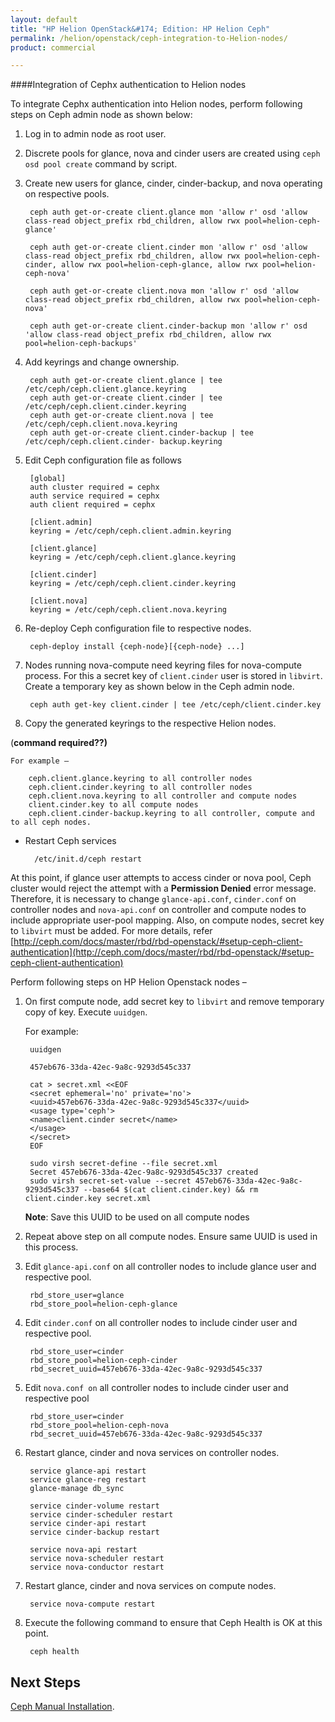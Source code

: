 ```yaml
---
layout: default
title: "HP Helion OpenStack&#174; Edition: HP Helion Ceph"
permalink: /helion/openstack/ceph-integration-to-Helion-nodes/
product: commercial

---
```

<!--UNDER REVISION-->


<script>

function PageRefresh {
onLoad="window.refresh"
}

PageRefresh();

</script>
<!--
<p style="font-size: small;"> <a href="/helion/openstack/install-beta/kvm/">&#9664; PREV</a> | <a href="/helion/openstack/install-beta-overview/">&#9650; UP</a> | <a href="/helion/openstack/install-beta/esx/">NEXT &#9654;</a> </p>
--->



####Integration of Cephx authentication to Helion nodes

To integrate Cephx authentication into Helion nodes, perform following steps on Ceph admin node as shown below:

1. Log in to admin node as root user.

2. Discrete pools for glance, nova and cinder users are created using `ceph osd pool create` command by script.

3. Create new users for glance, cinder, cinder-backup, and nova operating on respective pools.

		ceph auth get-or-create client.glance mon 'allow r' osd 'allow class-read object_prefix rbd_children, allow rwx pool=helion-ceph-glance'

		ceph auth get-or-create client.cinder mon 'allow r' osd 'allow class-read object_prefix rbd_children, allow rwx pool=helion-ceph-cinder, allow rwx pool=helion-ceph-glance, allow rwx pool=helion-ceph-nova'

		ceph auth get-or-create client.nova mon 'allow r' osd 'allow class-read object_prefix rbd_children, allow rwx pool=helion-ceph-nova'

		ceph auth get-or-create client.cinder-backup mon 'allow r' osd 'allow class-read object_prefix rbd_children, allow rwx pool=helion-ceph-backups'

4. Add keyrings and change ownership.

		ceph auth get-or-create client.glance | tee /etc/ceph/ceph.client.glance.keyring
		ceph auth get-or-create client.cinder | tee /etc/ceph/ceph.client.cinder.keyring
		ceph auth get-or-create client.nova | tee /etc/ceph/ceph.client.nova.keyring
		ceph auth get-or-create client.cinder-backup | tee /etc/ceph/ceph.client.cinder- backup.keyring

5. Edit Ceph configuration file as follows

		[global]
		auth cluster required = cephx
		auth service required = cephx
		auth client required = cephx
		
		[client.admin]
		keyring = /etc/ceph/ceph.client.admin.keyring
		
		[client.glance]
		keyring = /etc/ceph/ceph.client.glance.keyring
		
		[client.cinder]
		keyring = /etc/ceph/ceph.client.cinder.keyring
		
		[client.nova]
		keyring = /etc/ceph/ceph.client.nova.keyring

5. Re-deploy Ceph configuration file to respective nodes.

		ceph-deploy install {ceph-node}[{ceph-node} ...]

6. Nodes running nova-compute need keyring files for nova-compute process. For this a secret key of `client.cinder` user is stored in `libvirt`. Create a temporary key as shown below in the Ceph admin node.

		ceph auth get-key client.cinder | tee /etc/ceph/client.cinder.key

7. Copy the generated keyrings to the respective Helion nodes. 

(**command required??)**

	For example –

		ceph.client.glance.keyring to all controller nodes
		ceph.client.cinder.keyring to all controller nodes
		ceph.client.nova.keyring to all controller and compute nodes
		client.cinder.key to all compute nodes
		ceph.client.cinder-backup.keyring to all controller, compute and to all ceph nodes.

* Restart Ceph services

		/etc/init.d/ceph restart

At this point, if glance user attempts to access cinder or nova pool, Ceph cluster would reject the attempt with a **Permission Denied** error message. Therefore, it is necessary to change `glance-api.conf`, `cinder.conf` on controller nodes and `nova-api.conf` on controller and compute nodes to include appropriate user-pool mapping. Also, on compute nodes, secret key to `libvirt` must be added. For more details, refer [http://ceph.com/docs/master/rbd/rbd-openstack/#setup-ceph-client-authentication](http://ceph.com/docs/master/rbd/rbd-openstack/#setup-ceph-client-authentication)

Perform following steps on HP Helion Openstack nodes –

1. On first compute node, add secret key to `libvirt` and remove temporary copy of key. Execute `uuidgen`. 

	For example:

		uuidgen
		
		457eb676-33da-42ec-9a8c-9293d545c337
		
		cat > secret.xml <<EOF
		<secret ephemeral='no' private='no'>
		<uuid>457eb676-33da-42ec-9a8c-9293d545c337</uuid>
		<usage type='ceph'>
		<name>client.cinder secret</name>
		</usage>
		</secret>
		EOF
		
		sudo virsh secret-define --file secret.xml
		Secret 457eb676-33da-42ec-9a8c-9293d545c337 created
		sudo virsh secret-set-value --secret 457eb676-33da-42ec-9a8c-9293d545c337 --base64 $(cat client.cinder.key) && rm client.cinder.key secret.xml

	**Note**: Save this UUID to be used on all compute nodes

2. Repeat above step on all compute nodes. Ensure same UUID is used in this process.

3. Edit `glance-api.conf` on all controller nodes to include glance user and respective pool.

		rbd_store_user=glance
		rbd_store_pool=helion-ceph-glance

4. Edit `cinder.conf` on all controller nodes to include cinder user and respective pool.

		rbd_store_user=cinder
		rbd_store_pool=helion-ceph-cinder
		rbd_secret_uuid=457eb676-33da-42ec-9a8c-9293d545c337
		
5. Edit `nova.conf on` all controller nodes to include cinder user and respective pool

		rbd_store_user=cinder
		rbd_store_pool=helion-ceph-nova
		rbd_secret_uuid=457eb676-33da-42ec-9a8c-9293d545c337
		
6. Restart glance, cinder and nova services on controller nodes.

		service glance-api restart
		service glance-reg restart
		glance-manage db_sync
		
		service cinder-volume restart
		service cinder-scheduler restart
		service cinder-api restart
		service cinder-backup restart
		
		service nova-api restart
		service nova-scheduler restart
		service nova-conductor restart

7. Restart glance, cinder and nova services on compute nodes.

		service nova-compute restart

8. Execute the following command to ensure that Ceph Health is OK at this point.

		ceph health

## Next Steps

[Ceph Manual Installation]( /helion/openstack/ceph-manual-install/).






